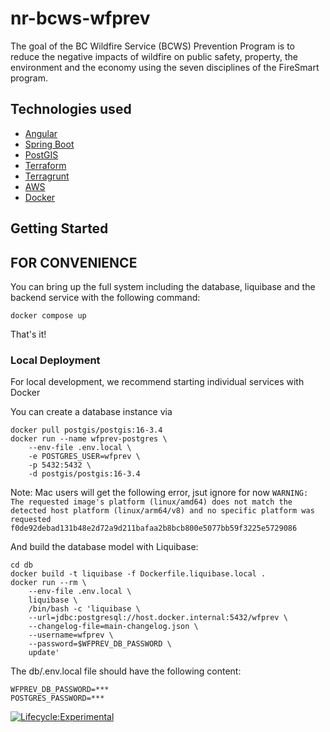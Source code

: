 # nr-bcws-wfprev
The goal of the BC Wildfire Service (BCWS) Prevention Program is to reduce the negative impacts of wildfire on public safety, property, the environment and the economy using the seven disciplines of the FireSmart program.

## Technologies used

* [Angular](https://angular.io/)
* [Spring Boot](https://spring.io/projects/spring-boot)
* [PostGIS](https://postgis.net/)
* [Terraform](https://www.terraform.io)
* [Terragrunt](https://terragrunt.gruntwork.io)
* [AWS](https://aws.amazon.com/)
* [Docker](https://www.docker.com/)

## Getting Started

## FOR CONVENIENCE

You can bring up the full system including the database, liquibase and the backend service with the following command:

```docker compose up```

That's it!

### Local Deployment

For local development, we recommend starting individual services with Docker

You can create a database instance via

```
docker pull postgis/postgis:16-3.4
docker run --name wfprev-postgres \
    --env-file .env.local \
    -e POSTGRES_USER=wfprev \
    -p 5432:5432 \
    -d postgis/postgis:16-3.4

```

Note: Mac users will get the following error, jsut ignore for now ```WARNING: The requested image's platform (linux/amd64) does not match the detected host platform (linux/arm64/v8) and no specific platform was requested
f0de92debad131b48e2d72a9d211bafaa2b8bcb800e5077bb59f3225e5729086```

And build the database model with Liquibase:

```
cd db
docker build -t liquibase -f Dockerfile.liquibase.local .   
docker run --rm \
    --env-file .env.local \
    liquibase \
    /bin/bash -c 'liquibase \
    --url=jdbc:postgresql://host.docker.internal:5432/wfprev \
    --changelog-file=main-changelog.json \
    --username=wfprev \
    --password=$WFPREV_DB_PASSWORD \
    update'
```

The db/.env.local file should have the following content:

```
WFPREV_DB_PASSWORD=***
POSTGRES_PASSWORD=***
```

[![Lifecycle:Experimental](https://img.shields.io/badge/Lifecycle-Experimental-339999)](<Redirect-URL>)

